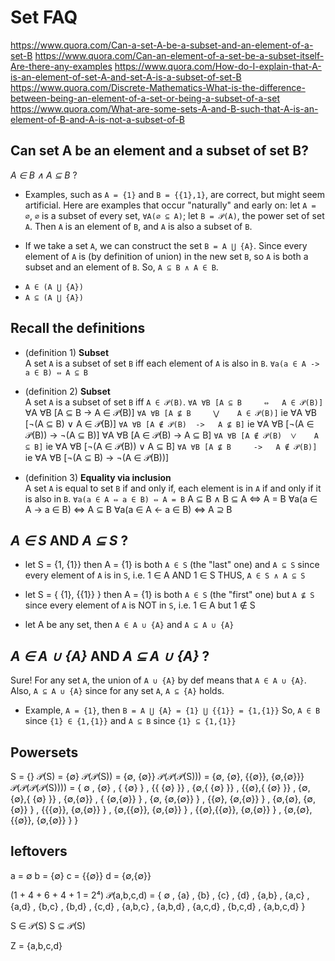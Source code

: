 # Set FAQ

https://www.quora.com/Can-a-set-A-be-a-subset-and-an-element-of-a-set-B
https://www.quora.com/Can-an-element-of-a-set-be-a-subset-itself-Are-there-any-examples
https://www.quora.com/How-do-I-explain-that-A-is-an-element-of-set-A-and-set-A-is-a-subset-of-set-B
https://www.quora.com/Discrete-Mathematics-What-is-the-difference-between-being-an-element-of-a-set-or-being-a-subset-of-a-set
https://www.quora.com/What-are-some-sets-A-and-B-such-that-A-is-an-element-of-B-and-A-is-not-a-subset-of-B



## Can set A be an element and a subset of set B?

_A ∈ B ∧ A ⊆ B_ ?

* Examples, such as `A = {1}` and `B = {{1},1}`, are correct, but might seem artificial. Here are examples that occur "naturally" and early on: let `A = ∅`, `∅` is a subset of every set, `∀A(∅ ⊆ A)`; let `B = 𝒫(A)`, the power set of set `A`. Then `A` is an element of `B`, and `A` is also a subset of `B`.

* If we take a set `A`, we can construct the set `B = A ⋃ {A}`. Since every element of `A` is (by definition of union) in the new set `B`, so `A` is both a subset and an element of `B`. So, `A ⊆ B ∧ A ∈ B`.
- `A ∈ (A ⋃ {A})`
- `A ⊆ (A ⋃ {A})`

## Recall the definitions

* (definition 1) **Subset**    
  A set `A` is a subset of set `B` iff each element of `A` is also in `B`. 
  `∀a(a ∈ A -> a ∈ B) ⇔ A ⊆ B`

* (definition 2) **Subset**    
  A set `A` is a subset of set `B` iff `A ∈ 𝒫(B)`. 
 `∀A ∀B [A ⊆ B     ⇔   A ∈ 𝒫(B)]`
  ∀A ∀B [A ⊆ B     ->   A ∈ 𝒫(B)]
 `∀A ∀B [A ⊈ B     ⋁    A ∈ 𝒫(B)]`    ie  ∀A ∀B [¬(A ⊆ B) ∨ A ∈ 𝒫(B)]
 `∀A ∀B [A ∉ 𝒫(B)  ->   A ⊈ B]`       ie  ∀A ∀B [¬(A ∈ 𝒫(B)) -> ¬(A ⊆ B)]
  ∀A ∀B [A ∈ 𝒫(B)  ->   A ⊆ B]
 `∀A ∀B [A ∉ 𝒫(B)  ⋁    A ⊆ B]`       ie  ∀A ∀B [¬(A ∈ 𝒫(B)) ∨ A ⊆ B]
 `∀A ∀B [A ⊈ B     ->   A ∉ 𝒫(B)]`    ie  ∀A ∀B [¬(A ⊆ B) -> ¬(A ∈ 𝒫(B))]


* (definition 3) **Equality via inclusion**    
  A set `A` is equal to set `B` if and only if, 
  each element is in `A` if and only if it is also in `B`. 
  `∀a(a ∈ A ⇔ a ∈ B) ⇔ A = B`
  A ⊆ B ∧ B ⊆ A ⇔ A = B
  ∀a(a ∈ A -> a ∈ B) ⇔ A ⊆ B
  ∀a(a ∈ A <- a ∈ B) ⇔ A ⊇ B



## _A ∈ S_ AND _A ⊆ S_ ?

* let S = {1, {1}}
  then A = {1}
  is both `A ∈ S` (the "last" one)
  and `A ⊆ S` since every element of `A` is in `S`, i.e. 1 ∈ A AND 1 ∈ S
  THUS, `A ∈ S ∧ A ⊆ S`

* let S = { {1}, {{1}} }
  then A = {1}
  is both `A ∈ S` (the "first" one)
  but `A ⊈ S` since every element of `A` is NOT in `S`, i.e. 1 ∈ A but 1 ∉ S

* let A be any set, 
  then `A ∈ A ∪ {A}` and `A ⊆ A ∪ {A}`


## _A ∈ A ∪ {A}_ AND _A ⊆ A ∪ {A}_ ?

Sure! For any set `A`, the union of `A ∪ {A}` by def means that `A ∈ A ∪ {A}`. Also, `A ⊆ A ∪ {A}` since for any set `A`, `A ⊆ {A}` holds.

* Example, `A = {1}`, then `B = A ⋃ {A} = {1} ⋃ {{1}} = {1,{1}}`
  So, `A ∈ B` since `{1} ∈ {1,{1}}`
  and `A ⊆ B` since `{1} ⊆ {1,{1}}`


## Powersets

S             = {}
𝒫(S)          = {∅}
𝒫(𝒫(S))       = {∅, {∅}}
𝒫(𝒫(𝒫(S)))    = {∅, {∅}, {{∅}}, {∅,{∅}}}
𝒫(𝒫(𝒫(𝒫(S)))) =
  {           ∅
  ,          {∅}
  ,        { {∅} }
  ,       {{ {∅} }}
  ,     {∅,{ {∅} }}
  ,   {{∅},{ {∅} }}
  , {∅,{∅},{ {∅} }}
  ,               {∅,{∅}}
  ,             { {∅,{∅}} }
  ,           {∅, {∅,{∅}} }
  ,         {{∅}, {∅,{∅}} }
  ,       {∅,{∅}, {∅,{∅}} }
  ,       {{{∅}}, {∅,{∅}} }
  ,     {∅,{{∅}}, {∅,{∅}} }
  ,   {{∅},{{∅}}, {∅,{∅}} }
  , {∅,{∅},{{∅}}, {∅,{∅}} }
  }





## leftovers


a = ∅
b = {∅}
c = {{∅}}
d = {∅,{∅}}

(1 + 4 + 6 + 4 + 1 = 2⁴)
𝒫(a,b,c,d) =
  { ∅
  , {a}
  , {b}
  , {c}
  , {d}
  , {a,b}
  , {a,c}
  , {a,d}
  , {b,c}
  , {b,d}
  , {c,d}
  , {a,b,c}
  , {a,b,d}
  , {a,c,d}
  , {b,c,d}
  , {a,b,c,d}
  }



S ∈ 𝒫(S)
S ⊆ 𝒫(S)

Z = {a,b,c,d}
